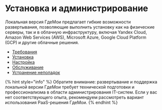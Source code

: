 # Установка и администрирование

Локальная версия ГдеМои предлагает гибкие возможности развертывания, позволяющие выполнить установку как на физические серверы, так и в облачную инфраструктуру, включая Yandex Cloud, Amazon Web Services (AWS), Microsoft Azure, Google Cloud Platform (GCP) и другие облачные решения.

* [Требования](requirements/)
* [Установка](installation/)
* [Настройка](configuration/)
* [Обслуживание](maintenance/)
* [Устранение неполадок](troubleshooting/)

{% hint style="info" %}
Обратите внимание: развертывание и поддержка локальной версии ГдеМои требует технической подготовки и профессионализма в области администрирования IT-систем. Если у вас нет соответствующего опыта, рекомендуем рассмотреть вариант использования PaaS-решения ГдеМои.
{% endhint %}
